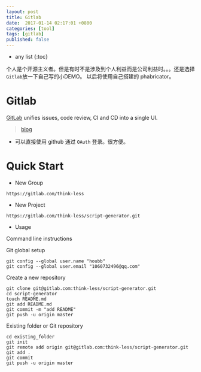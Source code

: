 ```yaml
---
layout: post
title: Gitlab
date:  2017-01-14 02:17:01 +0800
categories: [tool]
tags: [gitlab]
published: false
---
```


* any list
{:toc}



个人是个开源主义者。但是有时不是涉及到个人利益而是公司利益时。。。还是选择```Gitlab```放一下自己写的小DEMO。
以后将使用自己搭建的 phabricator。


# Gitlab

[GitLab](https://about.gitlab.com/) unifies issues, code review, CI and CD into a single UI.


> [blog](http://blog.csdn.net/huaishu/article/details/50475175)

> [](http://comedsh.iteye.com/blog/2238338)

- 可以直接使用 github 通过 ```OAuth``` 登录。很方便。

# Quick Start

- New Group

```
https://gitlab.com/think-less
```

- New Project

```
https://gitlab.com/think-less/script-generator.git
```

- Usage


Command line instructions


Git global setup

```
git config --global user.name "houbb"
git config --global user.email "1060732496@qq.com"
```

Create a new repository

```
git clone git@gitlab.com:think-less/script-generator.git
cd script-generator
touch README.md
git add README.md
git commit -m "add README"
git push -u origin master
```

Existing folder or Git repository

```
cd existing_folder
git init
git remote add origin git@gitlab.com:think-less/script-generator.git
git add .
git commit
git push -u origin master
```